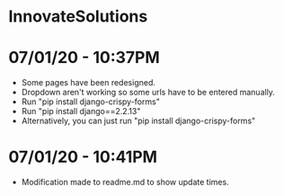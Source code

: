 # InnovateSolutions

<h1>07/01/20 - 10:37PM</h1>
<ul>
	<li>Some pages have been redesigned.</li>
	<li>Dropdown aren't working so some urls have to be entered manually.</li>
	<li>Run "pip install django-crispy-forms"</li>
	<li>Run "pip install django==2.2.13"</li>
	<li>Alternatively, you can just run "pip install django-crispy-forms"</li>
</ul>

<h1>07/01/20 - 10:41PM</h1>
<ul>
	<li>Modification made to readme.md to show update times.</li>
</ul>